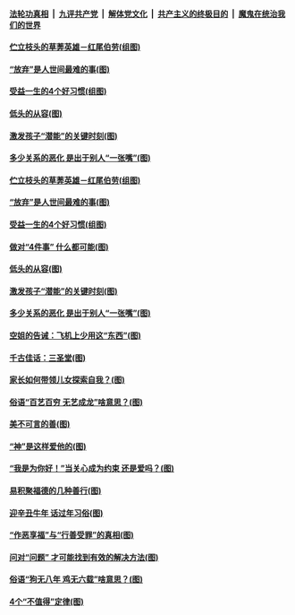 

####  [法轮功真相](../../../../basic/blob/master/README.md?t=01240431) &nbsp;|&nbsp; [九评共产党](../../../../9ping.md/blob/master/README.md?t=01240431) &nbsp;|&nbsp; [解体党文化](../../../../jtdwh.md/blob/master/README.md?t=01240431)  &nbsp;|&nbsp; [共产主义的终极目的](../../../../gczydzjmd.md/blob/master/README.md?t=01240431) &nbsp;|&nbsp; [魔鬼在统治我们的世界](../../../../mgztzwmdsj.md/blob/master/README.md?t=01240431) 

#### [伫立枝头的草莾英雄－红尾伯劳(组图)](../pages/p8/960084.md?t=01240431) 

#### [“放弃”是人世间最难的事(图)](../pages/p8/960081.md?t=01240431) 

#### [受益一生的4个好习惯(组图)](../pages/p8/960051.md?t=01240431) 

#### [低头的从容(图)](../pages/p8/959909.md?t=01240431) 

#### [激发孩子“潜能”的关键时刻(图)](../pages/p8/959981.md?t=01240431) 

#### [多少关系的恶化 是出于别人“一张嘴”(图)](../pages/p8/959945.md?t=01240431) 

#### [伫立枝头的草莾英雄－红尾伯劳(组图)](../pages/p8/960084.md?t=01240431) 

#### [“放弃”是人世间最难的事(图)](../pages/p8/960081.md?t=01240431) 

#### [受益一生的4个好习惯(组图)](../pages/p8/960051.md?t=01240431) 

#### [做对“4件事” 什么都可能(图)](../pages/p8/960014.md?t=01240431) 

#### [低头的从容(图)](../pages/p8/959909.md?t=01240431) 

#### [激发孩子“潜能”的关键时刻(图)](../pages/p8/959981.md?t=01240431) 

#### [多少关系的恶化 是出于别人“一张嘴”(图)](../pages/p8/959945.md?t=01240431) 

#### [空姐的告诫：飞机上少用这“东西”(图)](../pages/p8/959958.md?t=01240431) 

#### [千古佳话：三圣堂(图)](../pages/p8/959671.md?t=01240431) 

#### [家长如何带领儿女探索自我？(图)](../pages/p8/959853.md?t=01240431) 

#### [俗语“百艺百穷 无艺成龙”啥意思？(图)](../pages/p8/959653.md?t=01240431) 

#### [美不可言的善(图)](../pages/p8/959667.md?t=01240431) 

#### [“神”是这样爱他的(图)](../pages/p8/959650.md?t=01240431) 

#### [“我是为你好！”当关心成为约束 还是爱吗？(图)](../pages/p8/959747.md?t=01240431) 

#### [易积聚福德的几种善行(图)](../pages/p8/959682.md?t=01240431) 

#### [迎辛丑牛年 话过年习俗(图)](../pages/p8/959648.md?t=01240431) 

#### [“作恶享福”与“行善受罪”的真相(图)](../pages/p8/959156.md?t=01240431) 

#### [问对“问题” 才可能找到有效的解决方法(图)](../pages/p8/959616.md?t=01240431) 

#### [俗语“狗无八年 鸡无六载”啥意思？(图)](../pages/p8/959506.md?t=01240431) 

#### [4个“不值得”定律(图)](../pages/p8/959364.md?t=01240431) 

